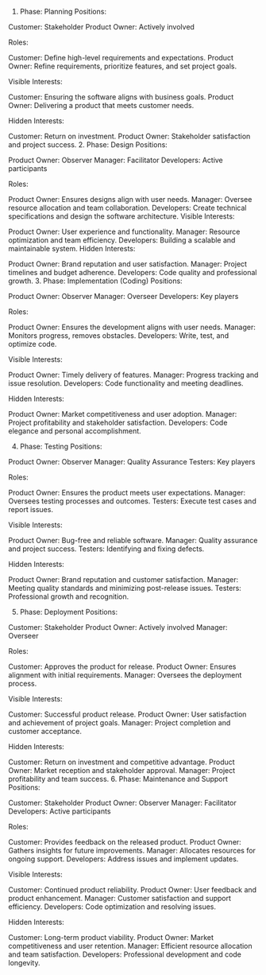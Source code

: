 1. Phase: Planning
Positions:

Customer: Stakeholder
Product Owner: Actively involved

Roles:

Customer: Define high-level requirements and expectations.
Product Owner: Refine requirements, prioritize features, and set project goals.

Visible Interests:

Customer: Ensuring the software aligns with business goals.
Product Owner: Delivering a product that meets customer needs.

Hidden Interests:

Customer: Return on investment.
Product Owner: Stakeholder satisfaction and project success.
2. Phase: Design
Positions:

Product Owner: Observer
Manager: Facilitator
Developers: Active participants

Roles:

Product Owner: Ensures designs align with user needs.
Manager: Oversee resource allocation and team collaboration.
Developers: Create technical specifications and design the software architecture.
Visible Interests:

Product Owner: User experience and functionality.
Manager: Resource optimization and team efficiency.
Developers: Building a scalable and maintainable system.
Hidden Interests:

Product Owner: Brand reputation and user satisfaction.
Manager: Project timelines and budget adherence.
Developers: Code quality and professional growth.
3. Phase: Implementation (Coding)
Positions:

Product Owner: Observer
Manager: Overseer
Developers: Key players

Roles:

Product Owner: Ensures the development aligns with user needs.
Manager: Monitors progress, removes obstacles.
Developers: Write, test, and optimize code.

Visible Interests:

Product Owner: Timely delivery of features.
Manager: Progress tracking and issue resolution.
Developers: Code functionality and meeting deadlines.

Hidden Interests:

Product Owner: Market competitiveness and user adoption.
Manager: Project profitability and stakeholder satisfaction.
Developers: Code elegance and personal accomplishment.

4. Phase: Testing
Positions:

Product Owner: Observer
Manager: Quality Assurance
Testers: Key players

Roles:

Product Owner: Ensures the product meets user expectations.
Manager: Oversees testing processes and outcomes.
Testers: Execute test cases and report issues.

Visible Interests:

Product Owner: Bug-free and reliable software.
Manager: Quality assurance and project success.
Testers: Identifying and fixing defects.

Hidden Interests:

Product Owner: Brand reputation and customer satisfaction.
Manager: Meeting quality standards and minimizing post-release issues.
Testers: Professional growth and recognition.

5. Phase: Deployment
Positions:

Customer: Stakeholder
Product Owner: Actively involved
Manager: Overseer

Roles:

Customer: Approves the product for release.
Product Owner: Ensures alignment with initial requirements.
Manager: Oversees the deployment process.

Visible Interests:

Customer: Successful product release.
Product Owner: User satisfaction and achievement of project goals.
Manager: Project completion and customer acceptance.

Hidden Interests:

Customer: Return on investment and competitive advantage.
Product Owner: Market reception and stakeholder approval.
Manager: Project profitability and team success.
6. Phase: Maintenance and Support
Positions:

Customer: Stakeholder
Product Owner: Observer
Manager: Facilitator
Developers: Active participants

Roles:

Customer: Provides feedback on the released product.
Product Owner: Gathers insights for future improvements.
Manager: Allocates resources for ongoing support.
Developers: Address issues and implement updates.

Visible Interests:

Customer: Continued product reliability.
Product Owner: User feedback and product enhancement.
Manager: Customer satisfaction and support efficiency.
Developers: Code optimization and resolving issues.

Hidden Interests:

Customer: Long-term product viability.
Product Owner: Market competitiveness and user retention.
Manager: Efficient resource allocation and team satisfaction.
Developers: Professional development and code longevity.

